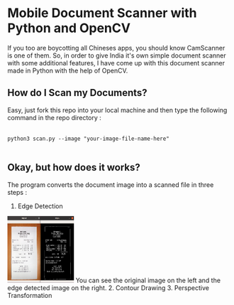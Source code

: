 # Mobile Document Scanner with Python and OpenCV
If you too are boycotting all Chineses apps, you should know CamScanner is one of them. So, in order to give India it's own simple document scanner with some additional features,
I have come up with this document scanner made in Python with the help of OpenCV.

## How do I Scan my Documents?
Easy, just fork this repo into your local machine and then type the following command in the repo directory :
<pre>
<code>
python3 scan.py --image "your-image-file-name-here"
</code>
</pre>

## Okay, but how does it works?
The program converts the document image into a scanned file in three steps :
1. Edge Detection
<img src='screenshots/ss1.png' height=150 width=150 alt='edged_image'>
You can see the original image on the left and the edge detected image on the right.
2. Contour Drawing
3. Perspective Transformation
